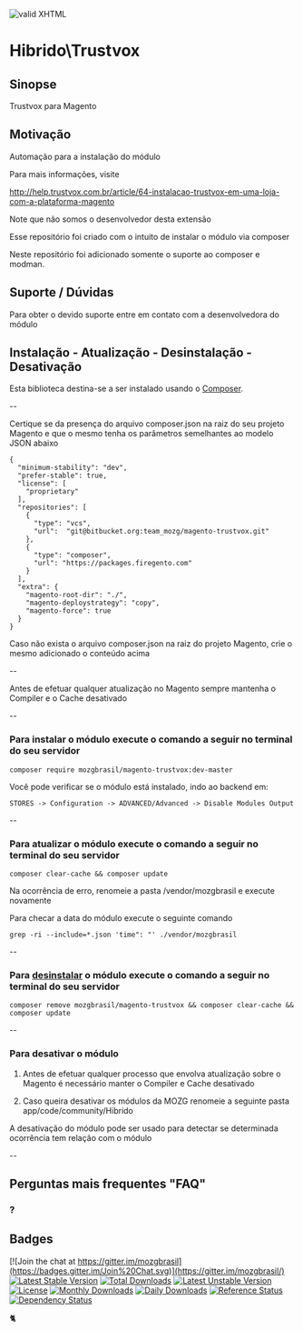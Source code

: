 [checkmark]: https://raw.githubusercontent.com/mozgbrasil/mozgbrasil.github.io/master/assets/images/logos/logo_32_32.png "MOZG"
![valid XHTML][checkmark]

[psr4]: http://www.php-fig.org/psr/psr-4/
[getcomposer]: https://getcomposer.org/
[uninstall-mods]: https://getcomposer.org/doc/03-cli.md#remove

# Hibrido\Trustvox

## Sinopse

Trustvox para Magento

## Motivação

Automação para a instalação do módulo

Para mais informações, visite

http://help.trustvox.com.br/article/64-instalacao-trustvox-em-uma-loja-com-a-plataforma-magento

Note que não somos o desenvolvedor desta extensão

Esse repositório foi criado com o intuito de instalar o módulo via composer

Neste repositório foi adicionado somente o suporte ao composer e modman.

## Suporte / Dúvidas

Para obter o devido suporte entre em contato com a desenvolvedora do módulo

## Instalação - Atualização - Desinstalação - Desativação

Esta biblioteca destina-se a ser instalado usando o [Composer][getcomposer].

--

Certique se da presença do arquivo composer.json na raiz do seu projeto Magento e que o mesmo tenha os parâmetros semelhantes ao modelo JSON abaixo

	{
	  "minimum-stability": "dev",
	  "prefer-stable": true,
	  "license": [
	    "proprietary"
	  ],
	  "repositories": [
		{
		  "type": "vcs",
		  "url":  "git@bitbucket.org:team_mozg/magento-trustvox.git"
		},
	    {
	      "type": "composer",
	      "url": "https://packages.firegento.com"
	    }
	  ],
	  "extra": {
	    "magento-root-dir": "./",
	    "magento-deploystrategy": "copy",
	    "magento-force": true
	  }
	}

Caso não exista o arquivo composer.json na raiz do projeto Magento, crie o mesmo adicionado o conteúdo acima

--

Antes de efetuar qualquer atualização no Magento sempre mantenha o Compiler e o Cache desativado

--

### Para instalar o módulo execute o comando a seguir no terminal do seu servidor

	composer require mozgbrasil/magento-trustvox:dev-master

Você pode verificar se o módulo está instalado, indo ao backend em:

	STORES -> Configuration -> ADVANCED/Advanced -> Disable Modules Output

--

### Para atualizar o módulo execute o comando a seguir no terminal do seu servidor

	composer clear-cache && composer update

Na ocorrência de erro, renomeie a pasta /vendor/mozgbrasil e execute novamente

Para checar a data do módulo execute o seguinte comando

	grep -ri --include=*.json 'time": "' ./vendor/mozgbrasil

--

### Para [desinstalar][uninstall-mods] o módulo execute o comando a seguir no terminal do seu servidor

	composer remove mozgbrasil/magento-trustvox && composer clear-cache && composer update

--

### Para desativar o módulo

1. Antes de efetuar qualquer processo que envolva atualização sobre o Magento é necessário manter o Compiler e Cache desativado

2. Caso queira desativar os módulos da MOZG renomeie a seguinte pasta app/code/community/Hibrido

A desativação do módulo pode ser usado para detectar se determinada ocorrência tem relação com o módulo

--

## Perguntas mais frequentes "FAQ"

### ?

## Badges

[![Join the chat at https://gitter.im/mozgbrasil](https://badges.gitter.im/Join%20Chat.svg)](https://gitter.im/mozgbrasil/)
[![Latest Stable Version](https://poser.pugx.org/mozgbrasil/magento-trustvox/v/stable)](https://packagist.org/packages/mozgbrasil/magento-trustvox)
[![Total Downloads](https://poser.pugx.org/mozgbrasil/magento-trustvox/downloads)](https://packagist.org/packages/mozgbrasil/magento-trustvox)
[![Latest Unstable Version](https://poser.pugx.org/mozgbrasil/magento-trustvox/v/unstable)](https://packagist.org/packages/mozgbrasil/magento-trustvox)
[![License](https://poser.pugx.org/mozgbrasil/magento-trustvox/license)](https://packagist.org/packages/mozgbrasil/magento-trustvox)
[![Monthly Downloads](https://poser.pugx.org/mozgbrasil/magento-trustvox/d/monthly)](https://packagist.org/packages/mozgbrasil/magento-trustvox)
[![Daily Downloads](https://poser.pugx.org/mozgbrasil/magento-trustvox/d/daily)](https://packagist.org/packages/mozgbrasil/magento-trustvox)
[![Reference Status](https://www.versioneye.com/php/mozgbrasil:magento-trustvox/reference_badge.svg?style=flat-square)](https://www.versioneye.com/php/mozgbrasil:magento-trustvox/references)
[![Dependency Status](https://www.versioneye.com/php/mozgbrasil:magento-trustvox/1.0.0/badge?style=flat-square)](https://www.versioneye.com/php/mozgbrasil:magento-trustvox/1.0.0)

:cat2:
